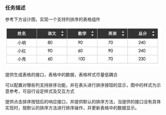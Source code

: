 ### 任务描述

参考下方设计图，实现一个支持列排序的表格组件

![avatar](https://github.com/cocoyimasa/IFE/blob/master/task3-7/task_3_38_1.jpg)

提供生成表格的接口，表格中的数据，表格样式尽量低耦合

可以配置对哪些列支持排序功能，并在表头进行排序按钮的显示，图中的样式为示意参考，可自行设定样式及交互方式

提供点击排序按钮后的响应接口，并提供默认的排序方法，当提供的接口没有具体实现时，按默认的排序方法进行排序操作，并更新表格中的数据显示。